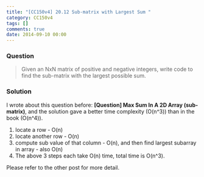 ```yaml
---
title: "[CC150v4] 20.12 Sub-matrix with Largest Sum "
category: CC150v4
tags: []
comments: true
date: 2014-09-10 00:00
---
```



### Question

> Given an NxN matrix of positive and negative integers, write code to find the sub-matrix with the largest possible sum.

### Solution

I wrote about this question before: **[Question] Max Sum In A 2D Array (sub-matrix)**, and the solution gave a better time complexity (O(n^3)) than in the book (O(n^4)).

1. locate a row - O(n)
1. locate another row - O(n)
1. compute sub value of that column - O(n), and then find largest subarray in array - also O(n)
1. The above 3 steps each take O(n) time, total time is O(n^3).

Please refer to the other post for more detail.
